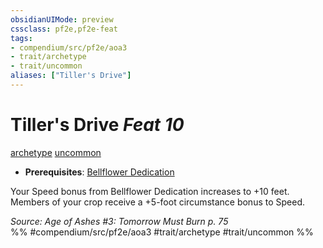 ```yaml
---
obsidianUIMode: preview
cssclass: pf2e,pf2e-feat
tags:
- compendium/src/pf2e/aoa3
- trait/archetype
- trait/uncommon
aliases: ["Tiller's Drive"]
---
```

# Tiller's Drive  *Feat 10*  
[archetype](../../Rules/traits/archetype.md)  [uncommon](../../Rules/traits/uncommon.md)  

- **Prerequisites**: [Bellflower Dedication](bellflower-dedication-aoa3.md)

Your Speed bonus from Bellflower Dedication increases to +10 feet. Members of your crop receive a +5-foot circumstance bonus to Speed.

*Source: Age of Ashes #3: Tomorrow Must Burn p. 75*  
%% #compendium/src/pf2e/aoa3 #trait/archetype #trait/uncommon %%
